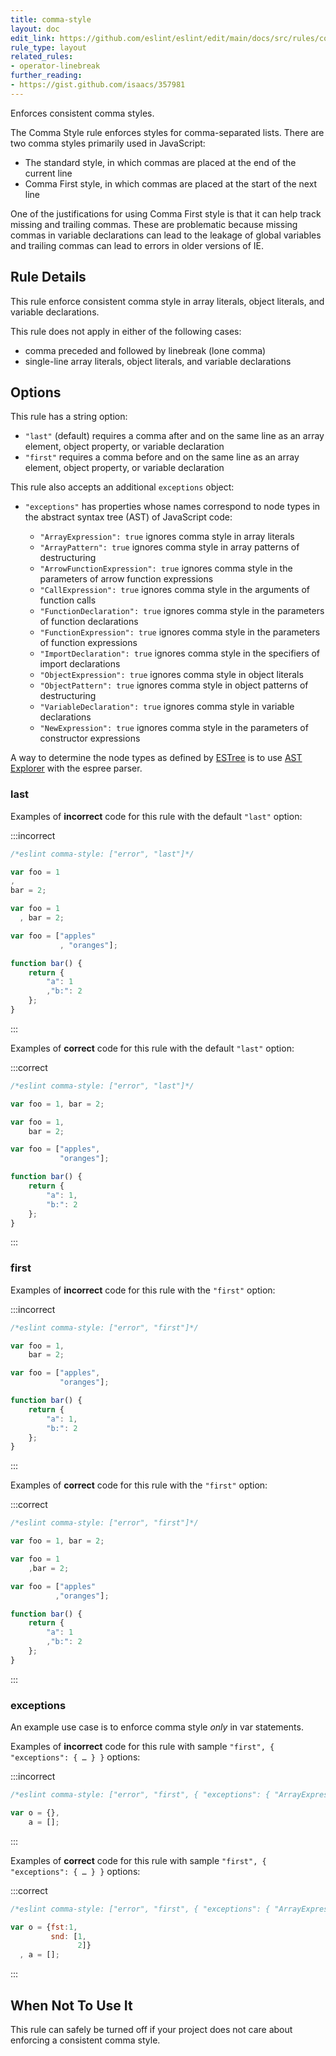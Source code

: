 ```yaml
---
title: comma-style
layout: doc
edit_link: https://github.com/eslint/eslint/edit/main/docs/src/rules/comma-style.md
rule_type: layout
related_rules:
- operator-linebreak
further_reading:
- https://gist.github.com/isaacs/357981
---
```


<!--FIXABLE-->

Enforces consistent comma styles.

The Comma Style rule enforces styles for comma-separated lists. There are two comma styles primarily used in JavaScript:

* The standard style, in which commas are placed at the end of the current line
* Comma First style, in which commas are placed at the start of the next line

One of the justifications for using Comma First style is that it can help track missing and trailing commas. These are problematic because missing commas in variable declarations can lead to the leakage of global variables and trailing commas can lead to errors in older versions of IE.

## Rule Details

This rule enforce consistent comma style in array literals, object literals, and variable declarations.

This rule does not apply in either of the following cases:

* comma preceded and followed by linebreak (lone comma)
* single-line array literals, object literals, and variable declarations

## Options

This rule has a string option:

* `"last"` (default) requires a comma after and on the same line as an array element, object property, or variable declaration
* `"first"` requires a comma before and on the same line as an array element, object property, or variable declaration

This rule also accepts an additional `exceptions` object:

* `"exceptions"` has properties whose names correspond to node types in the abstract syntax tree (AST) of JavaScript code:

    * `"ArrayExpression": true` ignores comma style in array literals
    * `"ArrayPattern": true` ignores comma style in array patterns of destructuring
    * `"ArrowFunctionExpression": true` ignores comma style in the parameters of arrow function expressions
    * `"CallExpression": true` ignores comma style in the arguments of function calls
    * `"FunctionDeclaration": true` ignores comma style in the parameters of function declarations
    * `"FunctionExpression": true` ignores comma style in the parameters of function expressions
    * `"ImportDeclaration": true` ignores comma style in the specifiers of import declarations
    * `"ObjectExpression": true` ignores comma style in object literals
    * `"ObjectPattern": true` ignores comma style in object patterns of destructuring
    * `"VariableDeclaration": true` ignores comma style in variable declarations
    * `"NewExpression": true` ignores comma style in the parameters of constructor expressions

A way to determine the node types as defined by [ESTree](https://github.com/estree/estree) is to use [AST Explorer](https://astexplorer.net/) with the espree parser.

### last

Examples of **incorrect** code for this rule with the default `"last"` option:

:::incorrect

```js
/*eslint comma-style: ["error", "last"]*/

var foo = 1
,
bar = 2;

var foo = 1
  , bar = 2;

var foo = ["apples"
           , "oranges"];

function bar() {
    return {
        "a": 1
        ,"b:": 2
    };
}
```

:::

Examples of **correct** code for this rule with the default `"last"` option:

:::correct

```js
/*eslint comma-style: ["error", "last"]*/

var foo = 1, bar = 2;

var foo = 1,
    bar = 2;

var foo = ["apples",
           "oranges"];

function bar() {
    return {
        "a": 1,
        "b:": 2
    };
}
```

:::

### first

Examples of **incorrect** code for this rule with the `"first"` option:

:::incorrect

```js
/*eslint comma-style: ["error", "first"]*/

var foo = 1,
    bar = 2;

var foo = ["apples",
           "oranges"];

function bar() {
    return {
        "a": 1,
        "b:": 2
    };
}
```

:::

Examples of **correct** code for this rule with the `"first"` option:

:::correct

```js
/*eslint comma-style: ["error", "first"]*/

var foo = 1, bar = 2;

var foo = 1
    ,bar = 2;

var foo = ["apples"
          ,"oranges"];

function bar() {
    return {
        "a": 1
        ,"b:": 2
    };
}
```

:::

### exceptions

An example use case is to enforce comma style *only* in var statements.

Examples of **incorrect** code for this rule with sample `"first", { "exceptions": { … } }` options:

:::incorrect

```js
/*eslint comma-style: ["error", "first", { "exceptions": { "ArrayExpression": true, "ObjectExpression": true } }]*/

var o = {},
    a = [];
```

:::

Examples of **correct** code for this rule with sample `"first", { "exceptions": { … } }` options:

:::correct

```js
/*eslint comma-style: ["error", "first", { "exceptions": { "ArrayExpression": true, "ObjectExpression": true } }]*/

var o = {fst:1,
         snd: [1,
               2]}
  , a = [];
```

:::

## When Not To Use It

This rule can safely be turned off if your project does not care about enforcing a consistent comma style.
